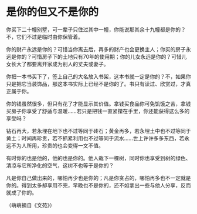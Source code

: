 # 是你的但又不是你的

你买下二十幢别墅，可一辈子只住过其中一幢，你能说那其余十九幢都是你的？不，它们不过是临时由你保管着。

你的财产永远是你的？可惜当你离去后，再多的财产也会更换主人；你买的房子永远是你的？可惜房子下的土地只有70年的使用期；你的儿女永远是你的？可惜儿女长大了都要离开家成为别人的丈夫或妻子。

你把一本书买下了，签上自己的大名放入书架，这本书就一定是你的？不，如果你只是把它当装饰品，那这本书实际上已经不是你的了。书只有读过、欣赏过，才真正属于你。

你的钱虽然很多，但只有花了才能显示其价值。拿钱买食品你可免饥饿之苦，拿钱买房子你享受了舒适与温暖……若只是把钱一直紧攥在手里，你还能获得这么多的享受吗？

钻石再大，若永埋在地下也不过等同于砖石；黄金再多，若永埋土中也不过等同于黄土；时间再珍贵，若不抓紧利用也不过等同于流水……世上许许多多东西，若永远不为人所用，珍贵的也会变得一文不值。

有时你的也是他的，他的也是你的。他人栽下一棵树，同时你也享受到树的绿色、清凉与它所净化的空气，这树不也等于是你的？

凡是你自己做出来的，哪怕再少也是你的；凡是你贪占的，哪怕再多也不一定就是你的。得到太多却享用不完，早晚也不是你的，还不如拿出一些与他人分享，反而就成了你的。

（萌萌摘自《文苑》）
